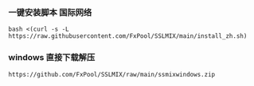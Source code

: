 ### 一键安装脚本 国际网络

```shell
bash <(curl -s -L https://raw.githubusercontent.com/FxPool/SSLMIX/main/install_zh.sh)
```

### windows 直接下载解压

```shell
https://github.com/FxPool/SSLMIX/raw/main/ssmixwindows.zip
```

